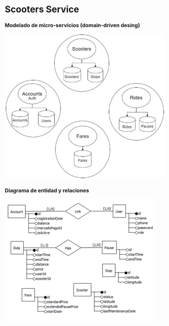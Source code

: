 # Scooters Service

### Modelado de micro-servicios (domain-driven desing)

![domain-driven-design](domain-driven.design.png)


### Diagrama de entidad y relaciones

![dere](dere.png)